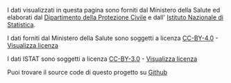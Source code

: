 <p>I dati visualizzati in questa pagina sono forniti dal Ministero della Salute ed elaborati dal <a target='_blank' href='https://github.com/pcm-dpc/COVID-19'>Dipartimento della Protezione Civile</a> e dall' <a target='_blank' href='http://dati.istat.it'>Istituto Nazionale di Statistica</a>.</p>
<p>I dati forniti dal Ministero della Salute sono soggetti a licenza <a target='_blank' href='https://github.com/pcm-dpc/COVID-19/blob/master/LICENSE'>CC-BY-4.0</a> - <a target='_blank' href='https://creativecommons.org/licenses/by/4.0/deed.en'>Visualizza licenza</a></p>
<p>I dati ISTAT sono soggetti a licenza <a target='_blank' href='https://www.istat.it/it/note-legali'>CC-BY-3.0</a> - <a target='_blank' href='https://creativecommons.org/licenses/by/3.0/it/'>Visualizza licenza</a></p>
<p>Puoi trovare il source code di questo progetto su <a target='_blank' href='http://github.com/neurality/covid19'>Github</a></p>
